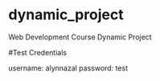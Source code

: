 # dynamic_project
Web Development Course Dynamic Project

#Test Credentials

username: alynnazal
password: test
